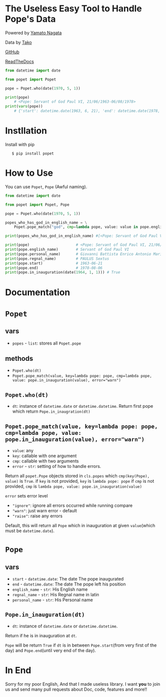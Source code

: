 The Useless Easy Tool to Handle Pope's Data
===========================================
Powered by [Yamato Nagata](https://twitter.com/514YJ)

Data by [Tako](https://twitter.com/TLE_Maker)

[GitHub](https://github.com/delta114514/Popet)

[ReadTheDocs](https://popet.readthedocs.io/en/latest/)


```python
from datetime import date

from popet import Popet

pope = Popet.who(date(1970, 5, 1))

print(pope)
    # <Pope: Servant of God Paul VI, 21/06/1963-06/08/1978>
print(vars(pope))
    # {'start': datetime.date(1963, 6, 21), 'end': datetime.date(1978, 8, 6), 'english_name': 'Servant of God Paul VI', 'regnal_name': 'PAULUS Sextus', 'personal_name': 'Giovanni Battista Enrico Antonio Maria Montini'}

```
Instllation
===========

Install with pip
```
   $ pip install popet
```
How to Use
==========

You can use `Popet`, `Pope` (Awful naming).

```python
from datetime import date

from popet import Popet, Pope

pope = Popet.who(date(1970, 5, 1))

popes_who_has_god_in_english_name = \
    Popet.pope_match("god", cmp=lambda pope, value: value in pope.english_name.lower())

print(popes_who_has_god_in_english_name) #[<Pope: Servant of God Paul VI, 21/06/1963-06/08/1978>, <Pope: Servant of God John Paul I, 26/08/1978-28/09/1978>]

print(pope)                     # <Pope: Servant of God Paul VI, 21/06/1963-06/08/1978>
print(pope.english_name)        # Servant of God Paul VI
print(pope.personal_name)       # Giovanni Battista Enrico Antonio Maria Montini
print(pope.regnal_name)         # PAULUS Sextus
print(pope.start)               # 1963-06-21
print(pope.end)                 # 1978-08-06
print(pope.in_inauguration(date(1964, 1, 1))) # True

```
Documentation
=============

`Popet`
=======
vars
----
- `popes` - `list`: stores all `Popet.pope`

methods
-------
- `Popet.who(dt)`
- `Popet.pope_match(value, key=lambda pope: pope, cmp=lambda pope, value: pope.in_inauguration(value), error="warn")`

`Popet.who(dt)`
---------------
- `dt`: instance of `datetime.date` or `datetime.datetime`. Return first pope which return `Pope.in_inaugration(dt)`


`Popet.pope_match(value, key=lambda pope: pope, cmp=lambda pope, value: pope.in_inauguration(value), error="warn")`
-------------------------------------------------------------------------------------------------------------------------
 - `value`: any
 - `key`: callable with one argument
 - `cmp`: callable with two arguments
 - `error` - `str`: setting of how to handle errors. 
 
 Return all `popet.Pope` objects stored in `cls.popes` which `cmp(key(Pope), value)` is `True`.
if `key` is not provided, `key` is `lambda pope: pope`
if `cmp` is not provided, `cmp` is `lambda pope, value: pope.in_inauguration(value)`

`error` sets error level

- `"ignore"`: ignore all errors occurred while running compare
- `"warn"`: just warn error - default
- `"raise"`: raise any errors

Default, this will return all `Pope` which in inauguration at given `value`(which must be `datetime.date`).

`Pope`
======
vars
----
- `start` - `datetime.date`: The date The pope inaugurated 
- `end` - `datetime.date`: The date The pope left his position 
- `english_name` - `str`: His English name
- `regnal_name` - `str`: His Regnal name in latin
- `personal_name` - `str`: His Personal name

`Pope.in_inauguration(dt)`
--------------------------

- `dt`: instance of `datetime.date` or `datetime.datetime`.

Return if he is in inauguration at `dt`.

`Pope` will be return `True` if `dt` is in between `Pope.start`(from very first of the day) and `Pope.end`(until very end of the day).


In End
======
Sorry for my poor English, And that I made useless library.
I want **you** to join us and send many pull requests about Doc, code, features and more!!
